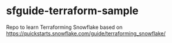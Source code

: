 # sfguide-terraform-sample
Repo to learn Terraforming Snowflake based on https://quickstarts.snowflake.com/guide/terraforming_snowflake/
